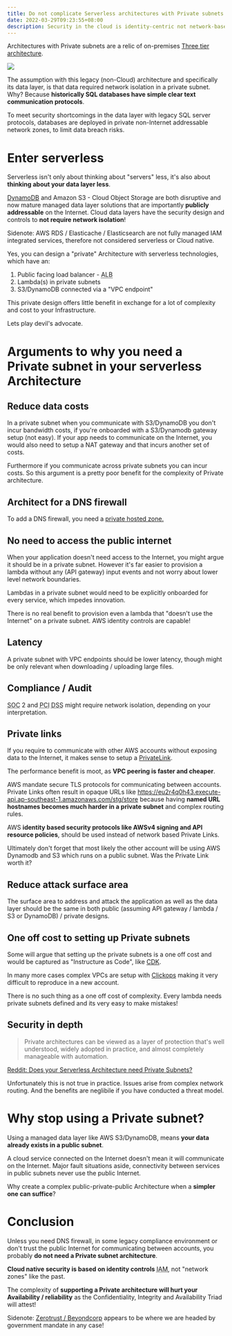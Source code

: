 ```yaml
---
title: Do not complicate Serverless architectures with Private subnets
date: 2022-03-29T09:23:55+08:00
description: Security in the cloud is identity-centric not network-based
---
```


Architectures with Private subnets are a relic of on-premises [Three tier
architecture](https://docs.aws.amazon.com/whitepapers/latest/serverless-multi-tier-architectures-api-gateway-lambda/three-tier-architecture-overview.html).

<img src="https://s.natalian.org/2022-03-29/three-tier-data.png">

The assumption with this legacy (non-Cloud) architecture and specifically its
data layer, is that data required network isolation in a private subnet. Why?
Because **historically SQL databases have simple clear text communication
protocols**.

To meet security shortcomings in the data layer with legacy SQL server
protocols, databases are deployed in private non-Internet
addressable network zones, to limit data breach risks.

# Enter serverless

Serverless isn't only about thinking about "servers" less, it's also about
**thinking about your data layer less**.

[DynamoDB](https://aws.amazon.com/blogs/aws/happy-birthday-dynamodb) and Amazon
S3 - Cloud Object Storage are both disruptive and now mature managed data layer
solutions that are importantly **publicly addressable** on the Internet. Cloud
data layers have the security design and controls to **not require network
isolation**!

Sidenote: AWS RDS / Elasticache / Elasticsearch are not fully managed IAM
integrated services, therefore not considered serverless or Cloud native.

Yes, you can design a "private" Architecture with serverless technologies, which have an:

1. Public facing load balancer - <abbr title="Application Load Balancer">ALB</abbr>
2. Lambda(s) in private subnets
3. S3/DynamoDB connected via a "VPC endpoint"

This private design offers little benefit in exchange for a lot of complexity
and cost to your Infrastructure.

Lets play devil's advocate.

# Arguments to why you need a Private subnet in your serverless Architecture

## Reduce data costs

In a private subnet when you communicate with S3/DynamoDB you don't incur
bandwidth costs, if you're onboarded with a S3/Dynamodb gateway setup (not
easy). If your app needs to communicate on the Internet, you would also need to
setup a NAT gateway and that incurs another set of costs.

Furthermore if you communicate across private subnets you can incur costs. So
this argument is a pretty poor benefit for the complexity of Private
architecture.

## Architect for a DNS firewall

To add a DNS firewall, you need a [private hosted
zone.](https://docs.aws.amazon.com/Route53/latest/DeveloperGuide/resolver-dns-firewall.html)

## No need to access the public internet

When your application doesn't need access to the Internet, you might argue it
should be in a private subnet. However it's far easier to provision a lambda
without any (API gateway) input events and not worry about lower level network
boundaries.

Lambdas in a private subnet would need to be explicitly onboarded for every
service, which impedes innovation.

There is no real benefit to provision even a lambda that "doesn't use the
Internet" on a private subnet. AWS identity controls are capable!

## Latency

A private subnet with VPC endpoints should be lower latency, though might be
only relevant when downloading / uploading large files.

## Compliance / Audit

<abbr title="System and Organization Controls">SOC</abbr> 2 and <abbr
title="Payment Card Industry">PCI</abbr> <abbr title="Data Security
Standard">DSS</abbr> might require network isolation, depending on your
interpretation.

## Private links

If you require to communicate with other AWS accounts without exposing data to
the Internet, it makes sense to setup a [PrivateLink](https://aws.amazon.com/privatelink).

The performance benefit is moot, as **VPC peering is faster and cheaper**.

AWS mandate secure TLS protocols for communicating between accounts. Private
Links often result in opaque URLs like
https://eu2r4q0h43.execute-api.ap-southeast-1.amazonaws.com/stg/store because
having **named URL hostnames becomes much harder in a private subnet** and
complex routing rules.

AWS **identity based security protocols like AWSv4 signing and API resource
policies**, should be used instead of network based Private Links.

Ultimately don't forget that most likely the other account will be using AWS
Dynamodb and S3 which runs on a public subnet. Was the Private Link worth it?

## Reduce attack surface area

The surface area to address and attack the application as well as the data
layer should be the same in both public (assuming API gateway /
lambda / S3 or DynamoDB) / private designs.

## One off cost to setting up Private subnets

Some will argue that setting up the private subnets is a one off cost and
would be captured as "Instructure as Code", like [CDK](https://bobbyhadz.com/blog/aws-cdk-vpc-example).

In many more cases complex VPCs are setup with
[Clickops](https://www.lastweekinaws.com/blog/clickops/) making it very
difficult to reproduce in a new account.

There is no such thing as a one off cost of complexity. Every lambda needs
private subnets defined and its very easy to make mistakes!

## Security in depth

> Private architectures can be viewed as a layer of protection that's well
> understood, widely adopted in practice, and almost completely manageable with
> automation.

[Reddit: Does your Serverless Architecture need Private Subnets?](https://www.reddit.com/r/aws/comments/tqtl1m/does_your_serverless_architecture_need_private/i2jau6g/)

Unfortunately this is not true in practice. Issues arise from complex network
routing. And the benefits are neglibile if you have conducted a threat model.

# Why stop using a Private subnet?

Using a managed data layer like AWS S3/DynamoDB, means **your data already
exists in a public subnet**.

A cloud service connected on the Internet doesn't mean it will communicate on
the Internet. Major fault situations aside, connectivity between services in
public subnets never use the public Internet.

Why create a complex public-private-public Architecture when a **simpler one can
suffice**?

# Conclusion

Unless you need DNS firewall, in some legacy compliance environment or don't
trust the public Internet for communicating between accounts, you probably **do
not need a Private subnet architecture**.

**Cloud native security is based on identity controls** <abbr title="Identity and
Access Management">IAM</abbr>, not "network zones" like the past.

The complexity of **supporting a Private architecture will hurt your
Availability / reliability** as the Confidentiality, Integrity and Availability
Triad will attest!

Sidenote: [Zerotrust /
Beyondcorp](https://www.bastionzero.com/blog/i-read-the-federal-governments-zero-trust-memo-so-you-dont-have-to)
appears to be where we are headed by government mandate in any case!
